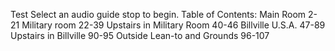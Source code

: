 Test Select an audio guide stop to begin. Table of Contents: Main Room 2-21 Military room 22-39 Upstairs in Military Room 40-46 Billville U.S.A. 47-89 Upstairs in Billville 90-95 Outside Lean-to and Grounds 96-107